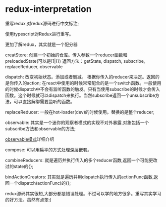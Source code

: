 # redux-interpretation

重写redux,对redux源码进行中文标注;

使用typescript对Redux进行重写。

更加了解redux，其实就是一个配分器

creatStore: 创建一个初始的仓库。传入参数一个reducer函数和preloadedState(可以是[]|{}) 返回方法：getState, dispatch, subscribe, replaceReducer, observable

dispatch: 改变初始状态。添加或者删减。 根据你传入的reducer来决定。返回的是你传入的action; 在react中使用的时候常常配合的是一个switch函数。一般使用的时候dispatch中不会有监听函数的触发。只有当使用subscribe的时候才会传入函数。这个时候就可以dispatch来执行。当然subscribe返回一个unsubscribe方法，可以直接解绑需要监听的函数。

replaceReducer: 一般在hot-loader(dev)的时候使用。替换的是整个reducer;

observable: 其实是一个迷你的观察者模式的实现不对外暴露,对象包括一个subscribe方法和observable的方法;

[observable模式](https://segmentfault.com/a/1190000008809168)详细介绍

compose: 可以用扁平的方式处理深层嵌套。

combineReducers: 就是遍历并执行传入的多个reducer函数,返回一个可能更改过的state的{};

bindActionCreators: 其实就是遍历并用dispatch执行传入的actionFunc函数,返回一个dispatch(actionFunc)的{};

redux源码其实很短,大部分都是错误处理。不过可以学的地方很多。重写其实学习的好方法。虽然有点笨:)
